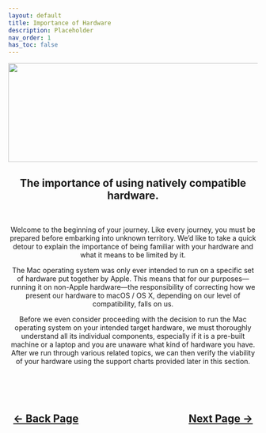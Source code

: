 ```yaml
---
layout: default
title: Importance of Hardware
description: Placeholder
nav_order: 1
has_toc: false
---
```


<style>
  .navigation-container {
    display: flex;
    justify-content: space-between;
    align-items: center;
    width: 100%;
  }
  
  .nav-button {
    margin: 10px;
  }
</style>

<p align="center">
  <img width="650" height="200" src="../../assets/Headers/Header-HardwareLimitations.png">
</p>

<h2 align="center">The importance of using natively compatible hardware.</h2>
<br>

<p align="center">Welcome to the beginning of your journey. Like every journey, you must be prepared before embarking into unknown territory. We’d like to take a quick detour to explain the importance of being familiar with your hardware and what it means to be limited by it.</p>

<p align="center">The Mac operating system was only ever intended to run on a specific set of hardware put together by Apple. This means that for our purposes—running it on non-Apple hardware—the responsibility of correcting how we present our hardware to macOS / OS X, depending on our level of compatibility, falls on us.</p>

<p align="center">Before we even consider proceeding with the decision to run the Mac operating system on your intended target hardware, we must thoroughly understand all its individual components, especially if it is a pre-built machine or a laptop and you are unaware what kind of hardware you have. After we run through various related topics, we can then verify the viability of your hardware using the support charts provided later in this section.</p>

<br>
<h2 align="center">
  <br>
  <div class="navigation-container">
    <a class="nav-button" href="../../docs/01-WelcomeArea/04-FutureOfx86.html">&larr; Back Page</a>
    <a class="nav-button" href="../02-Consequences">Next Page &rarr;</a>
  </div>
  <br>
</h2>
